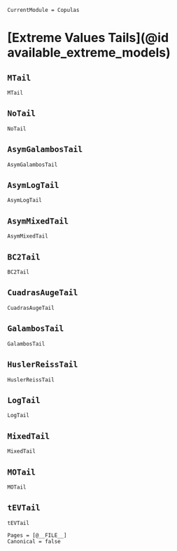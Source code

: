 ```@meta
CurrentModule = Copulas
```

# [Extreme Values Tails](@id available_extreme_models)

## `MTail`
```@docs
MTail
```


## `NoTail`
```@docs
NoTail
```

## `AsymGalambosTail`
```@docs
AsymGalambosTail
```

## `AsymLogTail`
```@docs
AsymLogTail
```

## `AsymMixedTail`
```@docs
AsymMixedTail
```

## `BC2Tail`
```@docs
BC2Tail
```

## `CuadrasAugeTail`
```@docs
CuadrasAugeTail
```

## `GalambosTail`
```@docs
GalambosTail
```

## `HuslerReissTail`
```@docs
HuslerReissTail
```

## `LogTail`
```@docs
LogTail
```

## `MixedTail`
```@docs
MixedTail
```

## `MOTail`
```@docs
MOTail
```

## `tEVTail`
```@docs
tEVTail
```

```@bibliography
Pages = [@__FILE__]
Canonical = false
```